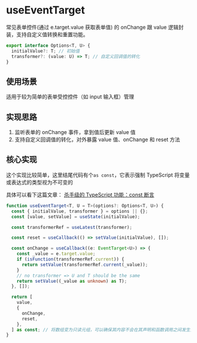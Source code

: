 # useEventTarget

常见表单控件(通过 e.target.value 获取表单值) 的 onChange 跟 value 逻辑封装，支持自定义值转换和重置功能。

```ts
export interface Options<T, U> {
  initialValue?: T; // 初始值
  transformer?: (value: U) => T; // 自定义回调值的转化
}
```

## 使用场景

适用于较为简单的表单受控控件（如 input 输入框）管理

## 实现思路

1. 监听表单的 onChange 事件，拿到值后更新 value 值
2. 支持自定义回调值的转化，对外暴露 value 值、onChange 和 reset 方法

## 核心实现

这个实现比较简单，这里结尾代码有个`as const`，它表示强制 TypeScript 将变量或表达式的类型视为不可变的

具体可以看下这篇文章： [杀手级的 TypeScript 功能：const 断言](https://juejin.cn/post/6844903848939634696)

```ts
function useEventTarget<T, U = T>(options?: Options<T, U>) {
  const { initialValue, transformer } = options || {};
  const [value, setValue] = useState(initialValue);

  const transformerRef = useLatest(transformer);

  const reset = useCallback(() => setValue(initialValue), []);

  const onChange = useCallback((e: EventTarget<U>) => {
    const _value = e.target.value;
    if (isFunction(transformerRef.current)) {
      return setValue(transformerRef.current(_value));
    }
    // no transformer => U and T should be the same
    return setValue((_value as unknown) as T);
  }, []);

  return [
    value,
    {
      onChange,
      reset,
    },
  ] as const; // 将数组变为只读元组，可以确保其内容不会在其声明和函数调用之间发生变化
}
```
